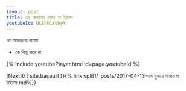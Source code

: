 ```yaml
---
layout: post
title: ওম আকড়ায়া নামায গা টাইমস
youtubeId: OLEhh1YdWyY
---
```

 
 
 ওম আকড়ায়া নামায  
 
 -  কে কিছু করে না 
 
  
 
  
 
 
 
 
 
 


{% include youtubePlayer.html id=page.youtubeId %}
 
[Next]({{ site.baseurl }}{% link  split1/_posts/2017-04-13-ওম মুনায়ে নামায গা টাইমস.md%})
 
